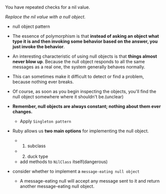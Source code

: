 You have repeated checks for a nil value.

*Replace the nil value with a null object.*

+ null object pattern

+ The essence of polymorphism is that **instead of asking an object what type it is and then invoking some behavior based on the answer, you just invoke the behavior**.

+ An interesting characteristic of using null objects is that **things almost never blow up**. Because the null object responds to all the same messages as a real one, the system generally behaves normally.
+ This can sometimes make it difficult to detect or find a problem, because nothing ever breaks.
+ Of course, as soon as you begin inspecting the objects, you'll find the null object somewhere where it shouldn't be.(unclear)

+ **Remember, null objects are always constant; nothing about them ever changes.**
    + Apply `Singleton pattern`

+ Ruby allows us **two main options** for implementing the null object.
    + 1. subclass
    + 2. duck type
    + add methods to `NilClass` itself(dangerous)

+ consider whether to implement a `message-eating null object`
    + A message-eating null will accept any message sent to it and return another message-eating null object.
